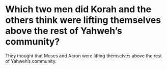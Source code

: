 # Which two men did Korah and the others think were lifting themselves above the rest of Yahweh’s community?

They thought that Moses and Aaron were lifting themselves above the rest of Yahweh’s community.
